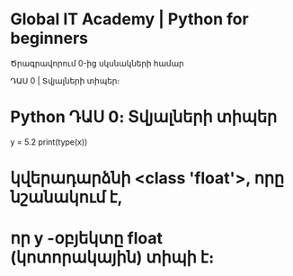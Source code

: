 # Global IT Academy | Python for beginners 
Ծրագրավորում 0-ից սկսնակների համար

ԴԱՍ 0 | Տվյալների տիպեր։

# Python ԴԱՍ 0։ Տվյալների տիպեր

y = 5.2
print(type(x))

# կվերադարձնի <class 'float'>, որը նշանակում է,
# որ y -օբյեկտը float (կոտորակային) տիպի է։
